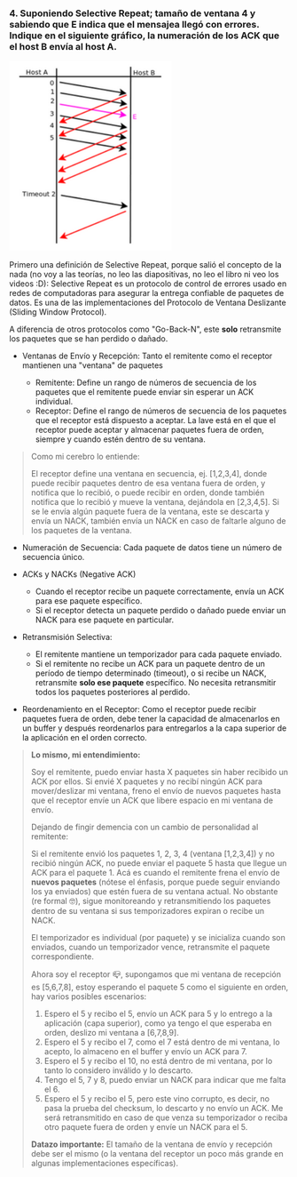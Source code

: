 ### 4. Suponiendo Selective Repeat; tamaño de ventana 4 y sabiendo que E indica que el mensajea llegó con errores. Indique en el siguiente gráfico, la numeración de los ACK que el host B envía al host A.

![alt text](ejercicio4.png)

Primero una definición de Selective Repeat, porque salió el concepto de la nada (no voy a las teorías, no leo las diapositivas, no leo el libro ni veo los videos :D): Selective Repeat es un protocolo de control de errores usado en redes de computadoras para asegurar la entrega confiable de paquetes de datos. Es una de las implementaciones del Protocolo de Ventana Deslizante (Sliding Window Protocol).

A diferencia de otros protocolos como "Go-Back-N", este **solo** retransmite los paquetes que se han perdido o dañado.

- Ventanas de Envío y Recepción: Tanto el remitente como el receptor mantienen una "ventana" de paquetes

    - Remitente: Define un rango de números de secuencia de los paquetes que el remitente puede enviar sin esperar un ACK individual.
    - Receptor: Define el rango de números de secuencia de los paquetes que el receptor está dispuesto a aceptar. La lave está en el que el receptor puede aceptar y almacenar paquetes fuera de orden, siempre y cuando estén dentro de su ventana.

>Como mi cerebro lo entiende:
>
>El receptor define una ventana en secuencia, ej. [1,2,3,4], donde puede recibir paquetes dentro de esa ventana fuera de orden, y notifica que lo recibió, o puede recibir en orden, donde también notifica que lo recibió y mueve la ventana, dejándola en [2,3,4,5].
>Si se le envía algún paquete fuera de la ventana, este se descarta y envía un NACK, también envía un NACK en caso de faltarle alguno de los paquetes de la ventana.

- Numeración de Secuencia: Cada paquete de datos tiene un número de secuencia único.

- ACKs y NACKs (Negative ACK)

    - Cuando el receptor recibe un paquete correctamente, envía un ACK para ese paquete específico.
    - Si el receptor detecta un paquete perdido o dañado puede enviar un NACK para ese paquete en particular.

- Retransmisión Selectiva:

    - El remitente mantiene un temporizador para cada paquete enviado.
    - Si el remitente no recibe un ACK para un paquete dentro de un período de tiempo determinado (timeout), o si recibe un NACK, retransmite **solo ese paquete** específico. No necesita retransmitir todos los paquetes posteriores al perdido.

- Reordenamiento en el Receptor: Como el receptor puede recibir paquetes fuera de orden, debe tener la capacidad de almacenarlos en un buffer y después reordenarlos para entregarlos a la capa superior de la aplicación en el orden correcto.

>**Lo mismo, mi entendimiento:**
>
>Soy el remitente, puedo enviar hasta X paquetes sin haber recibido un ACK por ellos. Si envié X paquetes y no recibí ningún ACK para mover/deslizar mi ventana, freno el envío de nuevos paquetes hasta que el receptor envíe un ACK que libere espacio en mi ventana de envío.
>
>Dejando de fingir demencia con un cambio de personalidad al remitente:
>
>Si el remitente envió los paquetes 1, 2, 3, 4 (ventana [1,2,3,4]) y no recibió ningún ACK, no puede enviar el paquete 5 hasta que llegue un ACK para el paquete 1. Acá es cuando el remitente frena el envío de **nuevos paquetes** (nótese el énfasis, porque puede seguir enviando los ya enviados) que estén fuera de su ventana actual. No obstante (re formal 🤓), sigue monitoreando y retransmitiendo los paquetes dentro de su ventana si sus temporizadores expiran o recibe un NACK.
>
>El temporizador es individual (por paquete) y se inicializa cuando son enviados, cuando un temporizador vence, retransmite el paquete correspondiente.
>
>Ahora soy el receptor 📪, supongamos que mi ventana de recepción es [5,6,7,8], estoy esperando el paquete 5 como el siguiente en orden, hay varios posibles escenarios:
>
>1) Espero el 5 y recibo el 5, envío un ACK para 5 y lo entrego a la aplicación (capa superior), como ya tengo el que esperaba en orden, deslizo mi ventana a [6,7,8,9].
>2) Espero el 5 y recibo el 7, como el 7 está dentro de mi ventana, lo acepto, lo almaceno en el buffer y envío un ACK para 7.
>3) Espero el 5 y recibo el 10, no está dentro de mi ventana, por lo tanto lo considero inválido y lo descarto.
>4) Tengo el 5, 7 y 8, puedo enviar un NACK para indicar que me falta el 6.
>5) Espero el 5 y recibo el 5, pero este vino corrupto, es decir, no pasa la prueba del checksum, lo descarto y no envío un ACK. Me será retransmitido en caso de que venza su temporizador o reciba otro paquete fuera de orden y envíe un NACK para el 5.
>
>**Datazo importante:** El tamaño de la ventana de envío y recepción debe ser el mismo (o la ventana del receptor un poco más grande en algunas implementaciones específicas).